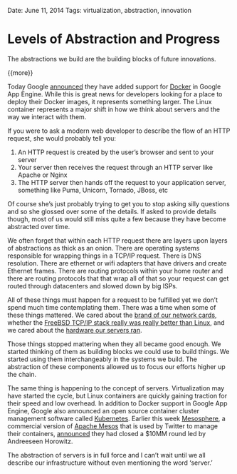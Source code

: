 Date: June 11, 2014
Tags: virtualization, abstraction, innovation

# Levels of Abstraction and Progress

The abstractions we build are the building blocks of future innovations.

{{more}}

Today Google [announced](https://cloudplatform.googleblog.com/2014/06/an-update-on-container-support-on-google-cloud-platform.html) they have added support for [Docker](https://docker.com) in Google App Engine. While this is great news for developers looking for a place to deploy their Docker images, it represents something larger. The Linux container represents a major shift in how we think about servers and the way we interact with them.

If you were to ask a modern web developer to describe the flow of an HTTP request, she would probably tell you:

1. An HTTP request is created by the user’s browser and sent to your server
2. Your server then receives the request through an HTTP server like Apache or Nginx
3. The HTTP server then hands off the request to your application server, something like Puma, Unicorn, Tornado, JBoss, etc

Of course she’s just probably trying to get you to stop asking silly questions and so she glossed over some of the details. If asked to provide details though, most of us would still miss quite a few because they have become abstracted over time.

We often forget that within each HTTP request there are layers upon layers of abstractions as thick as an onion. There are operating systems responsible for wrapping things in a TCP/IP request. There is DNS resolution. There are ethernet or wifi adapters that have drivers and create Ethernet frames. There are routing protocols within your home router and there are routing protocols that that wrap all of that so your request can get routed through datacenters and slowed down by big ISPs.

All of these things must happen for a request to be fulfilled yet we don’t spend much time contemplating them. There was a time when some of these things mattered. We cared about the [brand of our network cards](https://en.wikipedia.org/wiki/3Com), whether the [FreeBSD TCP/IP stack really was really better than Linux](https://arstechnica.com/civis/viewtopic.php?f=16&t=1059599), and we cared about the [hardware our servers ran](https://en.wikipedia.org/wiki/SPARC).

Those things stopped mattering when they all became good enough. We started thinking of them as building blocks we could use to build things. We started using them interchangeably in the systems we build. The abstraction of these components allowed us to focus our efforts higher up the chain.

The same thing is happening to the concept of servers. Virtualization may have started the cycle, but Linux containers are quickly gaining traction for their speed and low overhead.
In addition to Docker support in Google App Engine, Google also announced an open source container cluster management software called [Kubernetes](https://github.com/kubernetes/kubernetes). Earlier this week [Mesosphere](https://mesosphere.com), a commercial version of [Apache Mesos](http://mesos.apache.org) that is used by Twitter to manage their containers, [announced](https://venturebeat.com/2014/06/09/mesosphere-gets-10m-from-andreessen-horowitz-for-data-center-management-tools/) they had closed a $10MM round led by Andreeseen Horowitz.

The abstraction of servers is in full force and I can’t wait until we all describe our infrastructure without even mentioning the word ‘server.’